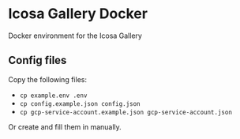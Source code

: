 # Icosa Gallery Docker

Docker environment for the Icosa Gallery

## Config files

Copy the following files:

- `cp example.env .env`
- `cp config.example.json config.json`
- `cp gcp-service-account.example.json gcp-service-account.json`

Or create and fill them in manually. 
